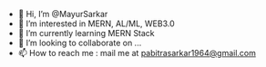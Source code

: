 - 👋 Hi, I’m @MayurSarkar
- 👀 I’m interested in MERN, AL/ML, WEB3.0
- 🌱 I’m currently learning MERN Stack
- 💞️ I’m looking to collaborate on ...
- 📫 How to reach me : mail me at pabitrasarkar1964@gmail.com

<!---
MayurSarkar/MayurSarkar is a ✨ special ✨ repository because its `README.md` (this file) appears on your GitHub profile.
You can click the Preview link to take a look at your changes.
--->
